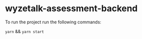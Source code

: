 # wyzetalk-assessment-backend

To run the project run the following commands:

`yarn` && `yarn start`

